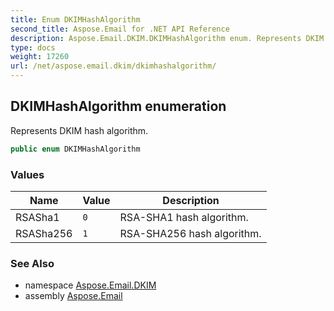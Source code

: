 ```yaml
---
title: Enum DKIMHashAlgorithm
second_title: Aspose.Email for .NET API Reference
description: Aspose.Email.DKIM.DKIMHashAlgorithm enum. Represents DKIM hash algorithm
type: docs
weight: 17260
url: /net/aspose.email.dkim/dkimhashalgorithm/
---
```

## DKIMHashAlgorithm enumeration

Represents DKIM hash algorithm.

```csharp
public enum DKIMHashAlgorithm
```

### Values

| Name | Value | Description |
| --- | --- | --- |
| RSASha1 | `0` | RSA-SHA1 hash algorithm. |
| RSASha256 | `1` | RSA-SHA256 hash algorithm. |

### See Also

* namespace [Aspose.Email.DKIM](../../aspose.email.dkim/)
* assembly [Aspose.Email](../../)


